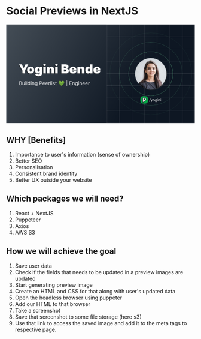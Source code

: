 # Social Previews in NextJS

![Social Link Preview](/public/images/link-preview-example.png)

## WHY [Benefits]

1. Importance to user's information (sense of ownership)
2. Better SEO
3. Personalisation
4. Consistent brand identity
5. Better UX outside your website

## Which packages we will need?

1. React + NextJS
2. Puppeteer
3. Axios
4. AWS S3

## How we will achieve the goal

1. Save user data
2. Check if the fields that needs to be updated in a preview images are updated
3. Start generating preview image
4. Create an HTML and CSS for that along with user's updated data
5. Open the headless browser using puppeter
6. Add our HTML to that browser
7. Take a screenshot
8. Save that screenshot to some file storage (here s3)
9. Use that link to access the saved image and add it to the meta tags to respective page.
